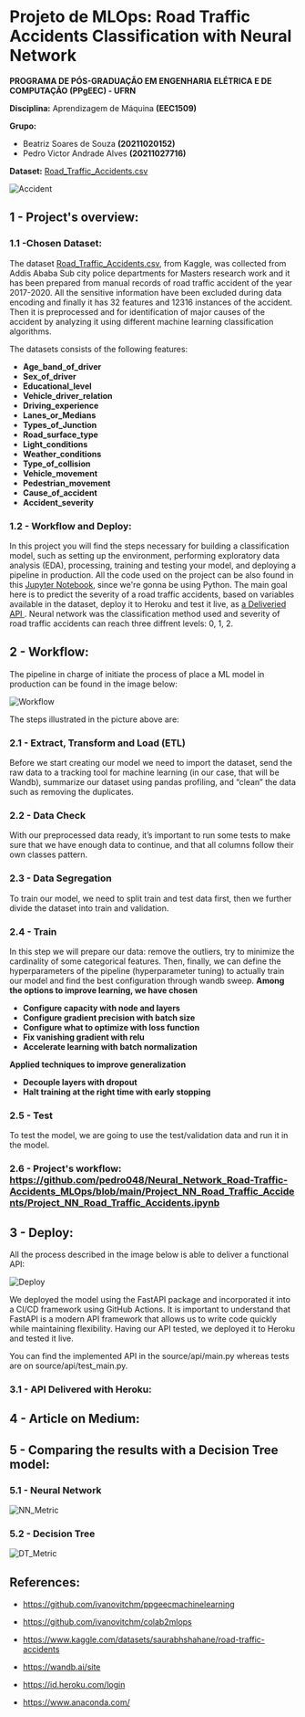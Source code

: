# Projeto de MLOps: Road Traffic Accidents Classification with Neural Network

**PROGRAMA DE PÓS-GRADUAÇÃO EM ENGENHARIA ELÉTRICA E DE COMPUTAÇÃO (PPgEEC) - UFRN**

**Disciplina:** Aprendizagem de Máquina **(EEC1509)**

**Grupo:** 

*   Beatriz Soares de Souza **(20211020152)**
*   Pedro Victor Andrade Alves **(20211027716)**

**Dataset:** [Road_Traffic_Accidents.csv](https://www.kaggle.com/datasets/saurabhshahane/road-traffic-accidents)

![Accident](https://lh3.googleusercontent.com/pw/AM-JKLX-DKD3hwss7RQ3TLRC_oSKvfWMLhhHUMbxTJWDe1PzV21gBNnqM_FYzzrRCiI8FhHjEc2UhXIKvLIK2xfGaEsxEo2Gna6wfbygyNULPBglcEt8wwNKM0Nt_y-t3TMMdnWKXJgkq7vbnlzU9HkW2gL8=w500-h320-no?authuser=0)

## 1 - Project's overview:

### 1.1 -Chosen Dataset:

The dataset [Road_Traffic_Accidents.csv](https://www.kaggle.com/datasets/saurabhshahane/road-traffic-accidents), from Kaggle, was collected from Addis Ababa Sub city police departments for Masters research work and it has been prepared from manual records of road traffic accident of the year 2017-2020. All the sensitive information have been excluded during data encoding and finally it has 32 features and 12316 instances of the accident. Then it is preprocessed and for identification of major causes of the accident by analyzing it using different machine learning classification algorithms.

The datasets consists of the following features:

- **Age_band_of_driver**
- **Sex_of_driver**
- **Educational_level**
- **Vehicle_driver_relation**
- **Driving_experience**
- **Lanes_or_Medians**
- **Types_of_Junction**
- **Road_surface_type**
- **Light_conditions**
- **Weather_conditions**
- **Type_of_collision**
- **Vehicle_movement**
- **Pedestrian_movement**
- **Cause_of_accident**
- **Accident_severity**

### 1.2 - Workflow and Deploy:

In this project you will find the steps necessary for building a classification model, such as setting up the environment, performing exploratory data analysis (EDA), processing, training and testing your model, and deploying a pipeline in production. All the code used on the project can be also found in this [Jupyter Notebook](https://github.com/pedro048/Neural_Network_Road-Traffic-Accidents_MLOps/blob/main/Project_NN_Road_Traffic_Accidents/Project_NN_Road_Traffic_Accidents.ipynb), since we're gonna be using Python. The main goal here is to predict the severity of a road traffic accidents, based on variables available in the dataset, deploy it to Heroku and test it live, as [a Deliveried API ](). Neural network was the classification method used and severity of road traffic accidents can reach three diffrent levels: 0, 1, 2.


## 2 - Workflow:

The pipeline in charge of initiate the process of place a ML model in production can be found in the image below:

![Workflow](https://lh3.googleusercontent.com/pw/AM-JKLUCw27d6nW0YYrq-zIshMFLMSbCssGxQtNiQMwzxGu7W83kIgmfWlg75IKaNCCDuIB2Dk2ZTGLfEyvDt-AsW3F9m_MIVMlJoBPomkgBolc3WuSYvM2E3uFNDtcFgwhNE-dj1EcEMTtkhi8qmqBzvv9H=w1496-h948-no?authuser=0)

The steps illustrated in the picture above are:

### **2.1 - Extract, Transform and Load (ETL)**

Before we start creating our model we need to import the dataset, send the raw data to a tracking tool for machine learning (in our case, that will be Wandb), summarize our dataset using pandas profiling, and “clean” the data such as removing the duplicates.

### **2.2 -  Data Check**

With our preprocessed data ready, it’s important to run some tests to make sure that we have enough data to continue, and that all columns follow their own classes pattern.

### **2.3 - Data Segregation**

To train our model, we need to split train and test data first, then we further divide the dataset into train and validation.

### **2.4 - Train**

In this step we will prepare our data: remove the outliers, try to minimize the cardinality of some categorical features. Then, finally, we can define the hyperparameters of the pipeline (hyperparameter tuning) to actually train our model and find the best configuration through wandb sweep. **Among the options to improve learning, we have chosen**

  - **Configure capacity with node and layers**
  - **Configure gradient precision with batch size**
  - **Configure what to optimize with loss function**
  - **Fix vanishing gradient with relu**
  - **Accelerate learning with batch normalization**
  
**Applied techniques to improve generalization**

  - **Decouple layers with dropout**
  - **Halt training at the right time with early stopping**


### **2.5 - Test**

To test the model, we are going to use the test/validation data and run it in the model.

### **2.6 - Project's workflow:** https://github.com/pedro048/Neural_Network_Road-Traffic-Accidents_MLOps/blob/main/Project_NN_Road_Traffic_Accidents/Project_NN_Road_Traffic_Accidents.ipynb 

## 3 - Deploy:

All the process described in the image below is able to deliver a functional API:

![Deploy](https://lh3.googleusercontent.com/pw/AM-JKLXlXm09RhjF_hoHXWz4MhCFU9jF4VKlJr1OIcSinD0itYVclc8fJdRqTA6ECoBKcX7QLT8Ln8tRukszIyxMZIr_Y75nUxSp9DtY-xYXFHyVoDy6fSXCY_lU2mgjAqqdGL4lYrFOwsC22Eh9Tx55JgHz=w1598-h949-no?authuser=0)

We deployed the model using the FastAPI package and incorporated it into a CI/CD framework using GitHub Actions. It is important to understand that FastAPI is a modern API framework that allows us to write code quickly while maintaining flexibility. Having our API tested, we deployed it to Heroku and tested it live.

You can find the implemented API in the source/api/main.py whereas tests are on source/api/test_main.py.

### **3.1 - API Delivered with Heroku:** 

## **4 - Article on Medium**:

## **5 - Comparing the results with a Decision Tree model**:

### **5.1 - Neural Network**

![NN_Metric](https://lh3.googleusercontent.com/pw/AM-JKLX4qyNjIcznycOeqAkHjAca9ZY5RzxM5j93NV_huCIWDhIAW-uBvEG9sKDtQU8gRX3CPibBT6Ub_4ZeHs9fdhOYoiQz9JDgE-FxpMAP3jUriq2Zo3NokRhR_T4OApdXxikQNo3CLHvk7_8MWJIUJJyu=w1805-h948-no?authuser=0)

### **5.2 - Decision Tree**

![DT_Metric](https://lh3.googleusercontent.com/pw/AM-JKLW6KKIS-QqDNPc1rXQKDgykKNzcIcwovdvhPeEjnymGjPh5EGvLx3iRxNvnYPxjQJWsw9rFu9v80Pj1IpoHnwRcy6JwkoM1W1oRJTaOG9Vm8FpckQBmpVLscCJfNFrSPBz6kuscstygv_sGX5eVDoYD=w1805-h948-no?authuser=0)

## References:

- https://github.com/ivanovitchm/ppgeecmachinelearning

- https://github.com/ivanovitchm/colab2mlops

- https://www.kaggle.com/datasets/saurabhshahane/road-traffic-accidents

- https://wandb.ai/site

- https://id.heroku.com/login

- https://www.anaconda.com/
